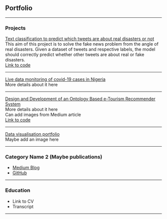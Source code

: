## Portfolio

---

### Projects 

[Text classification to predict which tweets are about real disasters or not](/sample_page)
<br/>
This aim of this project is to solve the fake news problem from the angle of real disasters. Given a dataset of tweets and respective labels, the model should correctly predict whether other tweets are about real or fake disasters.<br/>
[Link to code](https://github.com/AniekanInyang/tweet-classification)

---
[Live data monitoring of covid-19 cases in Nigeria](https://www.stearsng.com/article/live-monitoring-covid-19-cases-in-nigeria)
<br/>
More details about it here
<br/>

---
[Design and Development of an Ontology Based e-Tourism Recommender System](https://medium.com/@_aniekan_/knowledge-representation-of-nigerian-tourism-using-ontology-342da28f0b84)
<br/>
More details about it here
<br/>
Can add images from Medium article
<br/>
[Link to code](https://github.com/AniekanInyang/Ng-tourism-ontology)

---
[Data visualisation portfolio](https://public.tableau.com/profile/aniekaninyang#!/)
<br/>
Maybe add an image here
<br/>

---

### Category Name 2 (Maybe publications)

- [Medium Blog](https://www.medium.com/@_aniekan_)
- [GitHub](https://www.github.com/AniekanInyang)

---

### Education

- Link to CV
- Transcript


---

